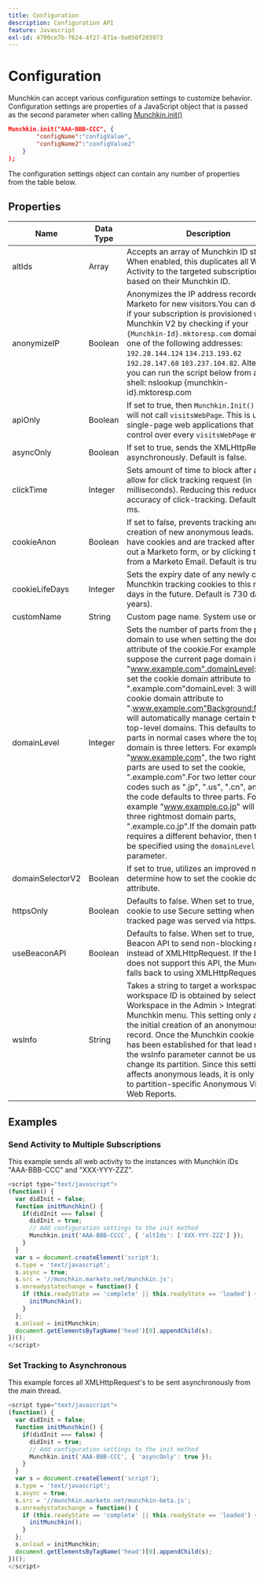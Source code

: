 ```yaml
---
title: Configuration
description: Configuration API
feature: Javascript
exl-id: 4700ce7b-f624-4f27-871e-9a050f203973
---
```

# Configuration

Munchkin can accept various configuration settings to customize behavior. Configuration settings are properties of a JavaScript object that is passed as the second parameter when calling [Munchkin.init()](lead-tracking.md#munchkin-behavior)

```json
Munchkin.init("AAA-BBB-CCC", {
        "configName":"configValue",
        "configName2":"configValue2"
    }
);
```

The configuration settings object can contain any number of properties from the table below.

## Properties

| Name | Data Type | Description |
|---|---|---|
| altIds | Array | Accepts an array of Munchkin ID strings. When enabled, this duplicates all Web Activity to the targeted subscriptions, based on their Munchkin ID. |
| anonymizeIP | Boolean | Anonymizes the IP address recorded in Marketo for new visitors.You can determine if your subscription is provisioned with Munchkin V2 by checking if your `{Munchkin-Id}.mktoresp.com` domain has one of the following addresses: `192.28.144.124` `134.213.193.62` `192.28.147.68` `103.237.104.82`. Alternatively, you can run the script below from a unix shell: nslookup {munchkin-id}.mktoresp.com | grep -E -c -e "(192.28.144.124,134.213.193.62,192.28.147.68,103.237.104.82)" If the command outputs '0' then your subscription is not provisioned with Munchkin V2; if it outputs 1 or greater, then it is provisioned. |
| apiOnly | Boolean | If set to true, then `Munchkin.Init()` function will not call `visitsWebPage`. This is useful for single-page web applications that need full control over every `visitsWebPage` event. |
| asyncOnly | Boolean | If set to true, sends the XMLHttpRequest's asynchronously. Default is false. |
| clickTime | Integer | Sets amount of time to block after a click to allow for click tracking request (in milliseconds). Reducing this reduces accuracy of click-tracking. Default is 350 ms. |
| cookieAnon | Boolean | If set to false, prevents tracking and cookie creation of new anonymous leads. Leads have cookies and are tracked after filling out a Marketo form, or by clicking through from a Marketo Email. Default is true. |
| cookieLifeDays | Integer | Sets the expiry date of any newly created Munchkin tracking cookies to this many days in the future. Default is 730 days (2 years). |
| customName | String | Custom page name. System use only. |
| domainLevel | Integer | Sets the number of parts from the page's domain to use when setting the domain attribute of the cookie.For example, suppose the current page domain is "www.example.com".domainLevel: 2 will set the cookie domain attribute to ".example.com"domainLevel: 3 will set the cookie domain attribute to ".www.example.com"Background:Munchkin will automatically manage certain two-letter top-level domains. This defaults to two parts in normal cases where the top-level domain is three letters. For example "www.example.com", the two rightmost parts are used to set the cookie, ".example.com".For two letter country codes such as ".jp", ".us", ".cn", and ".uk", the code defaults to three parts. For example "www.example.co.jp" will use three rightmost domain parts, ".example.co.jp".If the domain pattern requires a different behavior, then this must be specified using the `domainLevel` parameter. |
| domainSelectorV2 | Boolean | If set to true, utilizes an improved method to determine how to set the cookie domain attribute. |
| httpsOnly | Boolean | Defaults to false. When set to true, sets cookie to use Secure setting when the tracked page was served via https. |
| useBeaconAPI | Boolean | Defaults to false. When set to true, uses the Beacon API to send non-blocking requests instead of XMLHttpRequest. If the browser does not support this API, the Munchkin falls back to using XMLHttpRequest. |
| wsInfo | String | Takes a string to target a workspace. This workspace ID is obtained by selecting the Workspace in the Admin &gt; Integration &gt; Munchkin menu. This setting only applies to the initial creation of an anonymous lead record. Once the Munchkin cookie value has been established for that lead record, the wsInfo parameter cannot be used to change its partition. Since this setting only affects anonymous leads, it is only relevant to partition-specific Anonymous Visitors in Web Reports. |

## Examples

### Send Activity to Multiple Subscriptions

This example sends all web activity to the instances with Munchkin IDs "AAA-BBB-CCC" and "XXX-YYY-ZZZ".

```javascript
<script type="text/javascript">
(function() {
  var didInit = false;
  function initMunchkin() {
    if(didInit === false) {
      didInit = true;
      // Add configuration settings to the init method
      Munchkin.init('AAA-BBB-CCCC', { 'altIds': ['XXX-YYY-ZZZ'] });
    }
  }
  var s = document.createElement('script');
  s.type = 'text/javascript';
  s.async = true;
  s.src = '//munchkin.marketo.net/munchkin.js';
  s.onreadystatechange = function() {
    if (this.readyState == 'complete' || this.readyState == 'loaded') {
      initMunchkin();
    }
  };
  s.onload = initMunchkin;
  document.getElementsByTagName('head')[0].appendChild(s);
})();
</script>
```

### Set Tracking to Asynchronous

This example forces all XMLHttpRequest's to be sent asynchronously from the main thread.

```javascript
<script type="text/javascript">
(function() {
  var didInit = false;
  function initMunchkin() {
    if(didInit === false) {
      didInit = true;
      // Add configuration settings to the init method
      Munchkin.init('AAA-BBB-CCC', { 'asyncOnly': true });
    }
  }
  var s = document.createElement('script');
  s.type = 'text/javascript';
  s.async = true;
  s.src = '//munchkin.marketo.net/munchkin-beta.js';
  s.onreadystatechange = function() {
    if (this.readyState == 'complete' || this.readyState == 'loaded') {
      initMunchkin();
    }
  };
  s.onload = initMunchkin;
  document.getElementsByTagName('head')[0].appendChild(s);
})();
</script>
```
